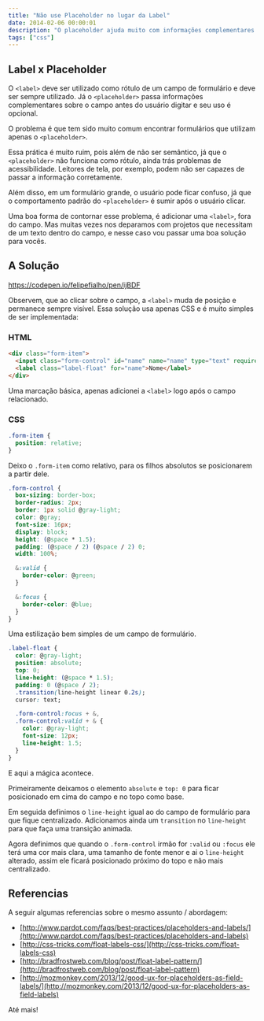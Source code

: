 ```yaml
---
title: "Não use Placeholder no lugar da Label"
date: 2014-02-06 00:00:01
description: "O placeholder ajuda muito com informações complementares do campo de formulário, mas não deveria ser utilizado para substituir o label"
tags: ["css"]
---
```


## Label x Placeholder

O `<label>` deve ser utilizado como rótulo de um campo de formulário e deve ser sempre utilizado. Já o `<placeholder>` passa informações complementares sobre o campo antes do usuário digitar e seu uso é opcional.

O problema é que tem sido muito comum encontrar formulários que utilizam apenas o `<placeholder>`.

Essa prática é muito ruim, pois além de não ser semântico, já que o `<placeholder>` não funciona como rótulo, ainda trás problemas de acessibilidade. Leitores de tela, por exemplo, podem não ser capazes de passar a informação corretamente.

Além disso, em um formulário grande, o usuário pode ficar confuso, já que o comportamento padrão do `<placeholder>` é sumir após o usuário clicar.

Uma boa forma de contornar esse problema, é adicionar uma `<label>`, fora do campo. Mas muitas vezes nos deparamos com projetos que necessitam de um texto dentro do campo, e nesse caso vou passar uma boa solução para vocês.

## A Solução

https://codepen.io/felipefialho/pen/ijBDF

Observem, que ao clicar sobre o campo, a `<label>` muda de posição e permanece sempre visível. Essa solução usa apenas CSS e é muito simples de ser implementada:

### HTML

```html
<div class="form-item">
  <input class="form-control" id="name" name="name" type="text" required />
  <label class="label-float" for="name">Nome</label>
</div>
```

Uma marcação básica, apenas adicionei a `<label>` logo após o campo relacionado.

### CSS

```css
.form-item {
  position: relative;
}
```

Deixo o `.form-item` como relativo, para os filhos absolutos se posicionarem a partir dele.

```css
.form-control {
  box-sizing: border-box;
  border-radius: 2px;
  border: 1px solid @gray-light;
  color: @gray;
  font-size: 16px;
  display: block;
  height: (@space * 1.5);
  padding: (@space / 2) (@space / 2) 0;
  width: 100%;

  &:valid {
    border-color: @green;
  }

  &:focus {
    border-color: @blue;
  }
}
```

Uma estilização bem simples de um campo de formulário.

```css
.label-float {
  color: @gray-light;
  position: absolute;
  top: 0;
  line-height: (@space * 1.5);
  padding: 0 (@space / 2);
  .transition(line-height linear 0.2s);
  cursor: text;

  .form-control:focus + &,
  .form-control:valid + & {
    color: @gray-light;
    font-size: 12px;
    line-height: 1.5;
  }
}
```

E aqui a mágica acontece.

Primeiramente deixamos o elemento `absolute` e `top: 0` para ficar posicionado em cima do campo e no topo como base.

Em seguida definimos o `line-height` igual ao do campo de formulário para que fique centralizado. Adicionamos ainda um `transition` no `line-height` para que faça uma transição animada.

Agora definimos que quando o `.form-control` irmão for `:valid` ou `:focus` ele terá uma cor mais clara, uma tamanho de fonte menor e ai o `line-height` alterado, assim ele ficará posicionado próximo do topo e não mais centralizado.

## Referencias

A seguir algumas referencias sobre o mesmo assunto / abordagem:

- [http://www.pardot.com/faqs/best-practices/placeholders-and-labels/](http://www.pardot.com/faqs/best-practices/placeholders-and-labels)
- [http://css-tricks.com/float-labels-css/](http://css-tricks.com/float-labels-css)
- [http://bradfrostweb.com/blog/post/float-label-pattern/](http://bradfrostweb.com/blog/post/float-label-pattern)
- [http://mozmonkey.com/2013/12/good-ux-for-placeholders-as-field-labels/](http://mozmonkey.com/2013/12/good-ux-for-placeholders-as-field-labels)

Até mais!

